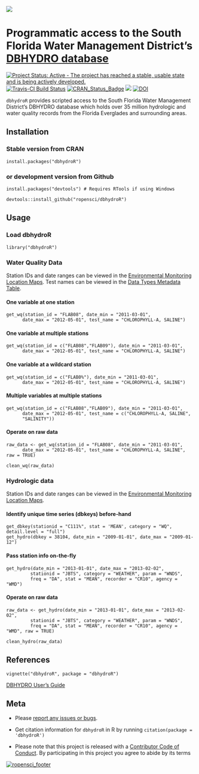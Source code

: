 
<!-- README.md is generated from README.Rmd. Please edit that file -->

![](https://github.com/ropensci/dbhydroR/raw/master/inst/images/profile.png)

# Programmatic access to the South Florida Water Management District’s [DBHYDRO database](https://www.sfwmd.gov/science-data/dbhydro)

[![Project Status: Active - The project has reached a stable, usable
state and is being actively
developed.](https://www.repostatus.org/badges/latest/active.svg)](https://www.repostatus.org/#active)
[![Travis-CI Build
Status](https://travis-ci.org/ropensci/dbhydroR.svg?branch=master)](https://travis-ci.org/ropensci/dbhydroR)
[![CRAN\_Status\_Badge](https://www.r-pkg.org/badges/version/dbhydroR)](https://cran.r-project.org/package=dbhydroR)
[![](https://badges.ropensci.org/61_status.svg)](https://github.com/ropensci/onboarding/issues/61)
[![DOI](https://zenodo.org/badge/64503356.svg)](https://zenodo.org/badge/latestdoi/64503356)

`dbhydroR` provides scripted access to the South Florida Water
Management District’s DBHYDRO database which holds over 35 million
hydrologic and water quality records from the Florida Everglades and
surrounding areas.

## Installation

### Stable version from CRAN

`install.packages("dbhydroR")`

### or development version from Github

`install.packages("devtools") # Requires RTools if using Windows`

`devtools::install_github("ropensci/dbhydroR")`

## Usage

### Load dbhydroR

`library("dbhydroR")`

### Water Quality Data

Station IDs and date ranges can be viewed in the [Environmental
Monitoring Location
Maps](https://www.sfwmd.gov/documents-by-tag/emmaps). Test names can be
viewed in the [Data Types Metadata
Table](https://my.sfwmd.gov/dbhydroplsql/show_dbkey_info.show_data_type_info).

#### One variable at one station

    get_wq(station_id = "FLAB08", date_min = "2011-03-01", 
          date_max = "2012-05-01", test_name = "CHLOROPHYLL-A, SALINE")

#### One variable at multiple stations

    get_wq(station_id = c("FLAB08","FLAB09"), date_min = "2011-03-01",
          date_max = "2012-05-01", test_name = "CHLOROPHYLL-A, SALINE")

#### One variable at a wildcard station

    get_wq(station_id = c("FLAB0%"), date_min = "2011-03-01", 
          date_max = "2012-05-01", test_name = "CHLOROPHYLL-A, SALINE")

#### Multiple variables at multiple stations

    get_wq(station_id = c("FLAB08","FLAB09"), date_min = "2011-03-01",
          date_max = "2012-05-01", test_name = c("CHLOROPHYLL-A, SALINE",
          "SALINITY"))

#### Operate on raw data

    raw_data <- get_wq(station_id = "FLAB08", date_min = "2011-03-01", 
          date_max = "2012-05-01", test_name = "CHLOROPHYLL-A, SALINE", raw = TRUE)

    clean_wq(raw_data)

### Hydrologic data

Station IDs and date ranges can be viewed in the [Environmental
Monitoring Location
Maps](https://www.sfwmd.gov/documents-by-tag/emmaps).

#### Identify unique time series (dbkeys) before-hand

    get_dbkey(stationid = "C111%", stat = 'MEAN', category = "WQ", detail.level = "full")
    get_hydro(dbkey = 38104, date_min = "2009-01-01", date_max = "2009-01-12")

#### Pass station info on-the-fly

    get_hydro(date_min = "2013-01-01", date_max = "2013-02-02",
             stationid = "JBTS", category = "WEATHER", param = "WNDS",
             freq = "DA", stat = "MEAN", recorder = "CR10", agency = "WMD")

#### Operate on raw data

    raw_data <- get_hydro(date_min = "2013-01-01", date_max = "2013-02-02",
             stationid = "JBTS", category = "WEATHER", param = "WNDS",
             freq = "DA", stat = "MEAN", recorder = "CR10", agency = "WMD", raw = TRUE)
             
    clean_hydro(raw_data)

## References

`vignette("dbhydroR", package = "dbhydroR")`

[DBHYDRO User’s
Guide](https://www.sfwmd.gov/sites/default/files/documents/dbhydrobrowseruserdocumentation.pdf)

## Meta

-   Please [report any issues or
    bugs](https://github.com/ropensci/dbhydroR/issues).

-   Get citation information for `dbhydroR` in R by running
    `citation(package = 'dbhydroR')`

-   Please note that this project is released with a [Contributor Code
    of
    Conduct](https://github.com/ropensci/dbhydroR/blob/master/CONDUCT.md).
    By participating in this project you agree to abide by its terms

[![ropensci\_footer](https://ropensci.org/public_images/github_footer.png)](https://ropensci.org)
